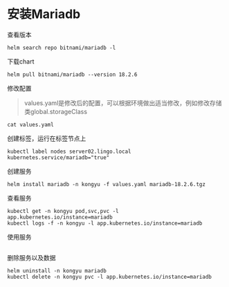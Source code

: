 # 安装Mariadb

查看版本

```
helm search repo bitnami/mariadb -l
```

下载chart

```
helm pull bitnami/mariadb --version 18.2.6
```

修改配置

> values.yaml是修改后的配置，可以根据环境做出适当修改，例如修改存储类global.storageClass

```
cat values.yaml
```

创建标签，运行在标签节点上

```
kubectl label nodes server02.lingo.local kubernetes.service/mariadb="true"
```

创建服务

```shell
helm install mariadb -n kongyu -f values.yaml mariadb-18.2.6.tgz
```

查看服务

```shell
kubectl get -n kongyu pod,svc,pvc -l app.kubernetes.io/instance=mariadb
kubectl logs -f -n kongyu -l app.kubernetes.io/instance=mariadb
```

使用服务

```

```

删除服务以及数据

```shell
helm uninstall -n kongyu mariadb
kubectl delete -n kongyu pvc -l app.kubernetes.io/instance=mariadb
```

